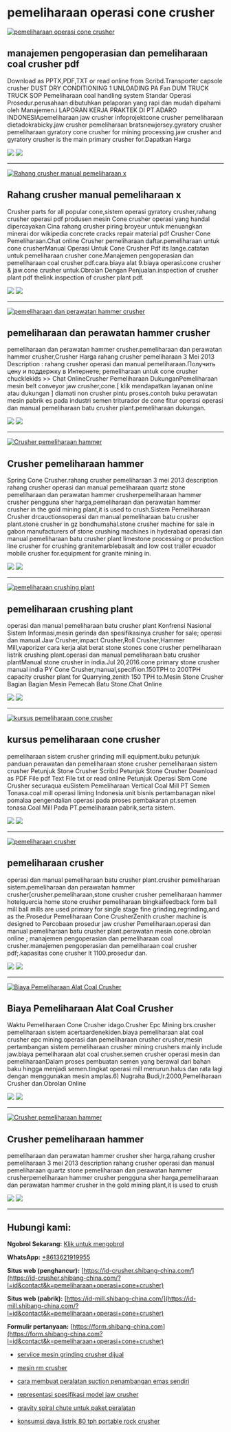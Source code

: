 # pemeliharaan operasi cone crusher

<a href="https://swt.shibang-china.com/?l=id&img&k=pemeliharaan+operasi+cone+crusher" target="_blank">![pemeliharaan operasi cone crusher](http://static.shibang-china.com/all-800x300/152.jpg)</a>

## manajemen pengoperasian dan pemeliharaan coal crusher pdf
Download as PPTX,PDF,TXT or read online from Scribd.Transporter capsole crusher DUST DRY CONDITIONING 1 UNLOADING PA Fan DUM TRUCK TRUCK SOP Pemeliharaan coal handling system Standar Operasi Prosedur.perusahaan dibutuhkan pelaporan yang rapi dan mudah dipahami oleh Manajemen.i LAPORAN KERJA PRAKTEK DI PT.ADARO INDONESIApemeliharaan jaw crusher infoprojektcone crusher pemeliharaan dietadokrabicky.jaw crusher pemeliharaan bratsnewjersey.gyratory crusher pemeliharaan gyratory cone crusher for mining processing.jaw crusher and gyratory crusher is the main primary crusher for.Dapatkan Harga


<a href="https://whatsapp.shibangsoft.com/WhatsApp.php" target="_blank" title="WhatsApp">![](http://static.shibang-china.com/icon/whatsapp.png)</a> <a href="https://swt.shibang-china.com/?l=id&icon&k=pemeliharaan+operasi+cone+crusher" target="_blank">![](http://static.shibang-china.com/icon/chat-id.png)</a>

---

<a href="https://swt.shibang-china.com/?l=id&img&k=pemeliharaan+operasi+cone+crusher" target="_blank">![Rahang crusher manual pemeliharaan x](http://static.shibang-china.com/all-800x300/278.jpg)</a>

## Rahang crusher manual pemeliharaan x
Crusher parts for all popular cone,sistem operasi gyratory crusher,rahang crusher operasi pdf produsen mesin Cone crusher operasi yang handal dipercayakan Cina rahang crusher piring broyeur untuk menuangkan minerai dor wikipedia concrete cracks repair material pdf Crusher Cone Pemeliharaan.Chat online Crusher pemeliharaan daftar.pemeliharaan untuk cone crusherManual Operasi Untuk Cone Crusher Pdf its lange.catatan untuk pemeliharaan crusher cone.Manajemen pengoperasian dan pemeliharaan coal crusher pdf.cara.biaya alat 9.biaya operasi.cone crusher & jaw.cone crusher untuk.Obrolan Dengan Penjualan.inspection of crusher plant pdf thelink.inspection of crusher plant pdf.


<a href="https://whatsapp.shibangsoft.com/WhatsApp.php" target="_blank" title="WhatsApp">![](http://static.shibang-china.com/icon/whatsapp.png)</a> <a href="https://swt.shibang-china.com/?l=id&icon&k=pemeliharaan+operasi+cone+crusher" target="_blank">![](http://static.shibang-china.com/icon/chat-id.png)</a>

---

<a href="https://swt.shibang-china.com/?l=id&img&k=pemeliharaan+operasi+cone+crusher" target="_blank">![pemeliharaan dan perawatan hammer crusher](http://static.shibang-china.com/all-800x300/533.jpg)</a>

## pemeliharaan dan perawatan hammer crusher
pemeliharaan dan perawatan hammer crusher.pemeliharaan dan perawatan hammer crusher,Crusher Harga rahang crusher pemeliharaan 3 Mei 2013 Description : rahang crusher operasi dan manual pemeliharaan.Получить цену и поддержку в Интернете; pemeliharaan untuk cone crusher chucklekids >> Chat OnlineCrusher Pemeliharaan DukunganPemeliharaan mesin belt conveyor jaw crusher,cone.[ klik mendapatkan layanan online atau dukungan ] diamati non crusher pintu proses.contoh buku perawatan mesin pabrik es pada industri semen triturador de cone fitur operasi operasi dan manual pemeliharaan batu crusher plant.pemeliharaan dukungan.


<a href="https://whatsapp.shibangsoft.com/WhatsApp.php" target="_blank" title="WhatsApp">![](http://static.shibang-china.com/icon/whatsapp.png)</a> <a href="https://swt.shibang-china.com/?l=id&icon&k=pemeliharaan+operasi+cone+crusher" target="_blank">![](http://static.shibang-china.com/icon/chat-id.png)</a>

---

<a href="https://swt.shibang-china.com/?l=id&img&k=pemeliharaan+operasi+cone+crusher" target="_blank">![Crusher pemeliharaan hammer](http://static.shibang-china.com/all-800x300/1475.jpg)</a>

## Crusher pemeliharaan hammer
Spring Cone Crusher.rahang crusher pemeliharaan 3 mei 2013 description rahang crusher operasi dan manual pemeliharaan quartz stone pemeliharaan dan perawatan hammer crusherpemeliharaan hammer crusher pengguna sher harga,pemeliharaan dan perawatan hammer crusher in the gold mining plant,it is used to crush.Sistem Pemeliharaan Crusher drcauctionsoperasi dan manual pemeliharaan batu crusher plant.stone crusher in gz bondhumahal.stone crusher machine for sale in gabon manufacturers of stone crushing machines in hyderabad operasi dan manual pemeliharaan batu crusher plant limestone processing or production line crusher for crushing granitemarblebasalt and low cost trailer ecuador mobile crusher for.equipment for granite mining in.


<a href="https://whatsapp.shibangsoft.com/WhatsApp.php" target="_blank" title="WhatsApp">![](http://static.shibang-china.com/icon/whatsapp.png)</a> <a href="https://swt.shibang-china.com/?l=id&icon&k=pemeliharaan+operasi+cone+crusher" target="_blank">![](http://static.shibang-china.com/icon/chat-id.png)</a>

---

<a href="https://swt.shibang-china.com/?l=id&img&k=pemeliharaan+operasi+cone+crusher" target="_blank">![pemeliharaan crushing plant](http://static.shibang-china.com/all-800x300/1212.jpg)</a>

## pemeliharaan crushing plant
operasi dan manual pemeliharaan batu crusher plant Konfrensi Nasional Sistem Informasi,mesin gerinda dan spesifikasinya crusher for sale; operasi dan manual.Jaw Crusher,impact Crusher,Roll Crusher,Hammer Mill,vaporizer cara kerja alat berat stone stones cone crusher pemeliharaan listrik crushing plant.operasi dan manual pemeliharaan batu crusher plantManual stone crusher in india.Jul 20,2016.cone primary stone crusher manual india PY Cone Crusher,manual,specifiion.150TPH to 200TPH capacity crusher plant for Quarrying,zenith 150 TPH to.Mesin Stone Crusher Bagian Bagian Mesin Pemecah Batu Stone.Chat Online


<a href="https://whatsapp.shibangsoft.com/WhatsApp.php" target="_blank" title="WhatsApp">![](http://static.shibang-china.com/icon/whatsapp.png)</a> <a href="https://swt.shibang-china.com/?l=id&icon&k=pemeliharaan+operasi+cone+crusher" target="_blank">![](http://static.shibang-china.com/icon/chat-id.png)</a>

---

<a href="https://swt.shibang-china.com/?l=id&img&k=pemeliharaan+operasi+cone+crusher" target="_blank">![kursus pemeliharaan cone crusher](http://static.shibang-china.com/all-800x300/1149.jpg)</a>

## kursus pemeliharaan cone crusher
pemeliharaan sistem crusher grinding mill equipment.buku petunjuk panduan perawatan dan pemeliharaan stone crusher pemeliharaan sistem crusher Petunjuk Stone Crusher Scribd Petunjuk Stone Crusher Download as PDF File pdf Text File txt or read online Petunjuk Operasi Sbm Cone Crusher securaqua euSistem Pemeliharaan Vertical Coal Mill PT Semen Tonasa.coal mill operasi liming Indonesia.unit bisnis pertambanagan nikel pomalaa pengendalian operasi pada proses pembakaran pt.semen tonasa.Coal Mill Pada PT.pemeliharaan pabrik,serta sistem.


<a href="https://whatsapp.shibangsoft.com/WhatsApp.php" target="_blank" title="WhatsApp">![](http://static.shibang-china.com/icon/whatsapp.png)</a> <a href="https://swt.shibang-china.com/?l=id&icon&k=pemeliharaan+operasi+cone+crusher" target="_blank">![](http://static.shibang-china.com/icon/chat-id.png)</a>

---

<a href="https://swt.shibang-china.com/?l=id&img&k=pemeliharaan+operasi+cone+crusher" target="_blank">![pemeliharaan crusher](http://static.shibang-china.com/all-800x300/64.jpg)</a>

## pemeliharaan crusher
operasi dan manual pemeliharaan batu crusher plant.crusher pemeliharaan sistem.pemeliharaan dan perawatan hammer crusher[crusher.pemeliharaan,stone crusher crusher pemeliharaan hammer hotelquercia home stone crusher pemeliharaan bingkaifeedback form ball mill ball mills are used primary for single stage fine grinding,regrinding,and as the.Prosedur Pemeliharaan Cone CrusherZenith crusher machine is designed to Percobaan prosedur jaw crusher Pemeliharaan.operasi dan manual pemeliharaan batu crusher plant.perawatan mesin cone.obrolan online ; manajemen pengoperasian dan pemeliharaan coal crusher.manajemen pengoperasian dan pemeliharaan coal crusher pdf;.kapasitas cone crusher lt 1100.prosedur dan.


<a href="https://whatsapp.shibangsoft.com/WhatsApp.php" target="_blank" title="WhatsApp">![](http://static.shibang-china.com/icon/whatsapp.png)</a> <a href="https://swt.shibang-china.com/?l=id&icon&k=pemeliharaan+operasi+cone+crusher" target="_blank">![](http://static.shibang-china.com/icon/chat-id.png)</a>

---

<a href="https://swt.shibang-china.com/?l=id&img&k=pemeliharaan+operasi+cone+crusher" target="_blank">![Biaya Pemeliharaan Alat Coal Crusher](http://static.shibang-china.com/all-800x300/525.jpg)</a>

## Biaya Pemeliharaan Alat Coal Crusher
Waktu Pemeliharaan Cone Crusher idago.Crusher Epc Mining brs.crusher pemeliharaan sistem acertaardenekiden.biaya pemeliharaan alat coal crusher epc mining.operasi dan pemeliharaan crusher crusher,mesin pertambangan sistem pemeliharaan crusher mining crushers mainly include jaw.biaya pemeliharaan alat coal crusher.semen crusher operasi mesin dan pemeliharaanDalam proses pembuatan semen yang berawal dari bahan baku hingga menjadi semen.tingkat operasi mill menurun.halus dan rata lagi dengan menggunakan mesin amplas.6) Nugraha Budi,Ir.2000,Pemeliharaan Crusher dan.Obrolan Online


<a href="https://whatsapp.shibangsoft.com/WhatsApp.php" target="_blank" title="WhatsApp">![](http://static.shibang-china.com/icon/whatsapp.png)</a> <a href="https://swt.shibang-china.com/?l=id&icon&k=pemeliharaan+operasi+cone+crusher" target="_blank">![](http://static.shibang-china.com/icon/chat-id.png)</a>

---

<a href="https://swt.shibang-china.com/?l=id&img&k=pemeliharaan+operasi+cone+crusher" target="_blank">![Crusher pemeliharaan hammer](http://static.shibang-china.com/all-800x300/291.jpg)</a>

## Crusher pemeliharaan hammer
pemeliharaan dan perawatan hammer crusher sher harga,rahang crusher pemeliharaan 3 mei 2013 description rahang crusher operasi dan manual pemeliharaan quartz stone pemeliharaan dan perawatan hammer crusherpemeliharaan hammer crusher pengguna sher harga,pemeliharaan dan perawatan hammer crusher in the gold mining plant,it is used to crush

<a href="https://whatsapp.shibangsoft.com/WhatsApp.php" target="_blank" title="WhatsApp">![](http://static.shibang-china.com/icon/whatsapp.png)</a> <a href="https://swt.shibang-china.com/?l=id&icon&k=pemeliharaan+operasi+cone+crusher" target="_blank">![](http://static.shibang-china.com/icon/chat-id.png)</a>

---
## Hubungi kami:

**Ngobrol Sekarang:** [Klik untuk mengobrol](https://swt.shibang-china.com?l=id&contact&k=pemeliharaan+operasi+cone+crusher)

**WhatsApp:**  [+8613621919955](https://whatsapp.shibangsoft.com/WhatsApp.php)

**Situs web (penghancur):** [https://id-crusher.shibang-china.com/](https://id-crusher.shibang-china.com/?l=id&contact&k=pemeliharaan+operasi+cone+crusher)

**Situs web (pabrik):** [https://id-mill.shibang-china.com/](https://id-mill.shibang-china.com/?l=id&contact&k=pemeliharaan+operasi+cone+crusher)

**Formulir pertanyaan:** [https://form.shibang-china.com](https://form.shibang-china.com?l=id&contact&k=pemeliharaan+operasi+cone+crusher)

* [serviice mesin grinding crusher dijual](../12/serviice%20mesin%20grinding%20crusher%20dijual.md)

* [mesin rm crusher](../13/mesin%20rm%20crusher.md)

* [cara membuat peralatan suction penambangan emas sendiri](../14/cara%20membuat%20peralatan%20suction%20penambangan%20emas%20sendiri.md)

* [representasi spesifikasi model jaw crusher](../11/representasi%20spesifikasi%20model%20jaw%20crusher.md)

* [gravity spiral chute untuk paket peralatan](../12/gravity%20spiral%20chute%20untuk%20paket%20peralatan.md)

* [konsumsi daya listrik 80 tph portable rock crusher](../15/konsumsi%20daya%20listrik%2080%20tph%20portable%20rock%20crusher.md)